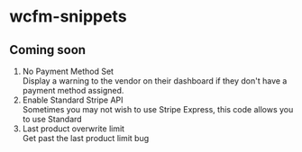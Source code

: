 # wcfm-snippets

<h2>Coming soon</h2>

<ol>
  <li>No Payment Method Set<br>
  Display a warning to the vendor on their dashboard if they don't have a payment method assigned.</li>
  <li>Enable Standard Stripe API<br>
  Sometimes you may not wish to use Stripe Express, this code allows you to use Standard</li>
<li>Last product overwrite limit<br>
  Get past the last product limit bug</li>
</ol>
